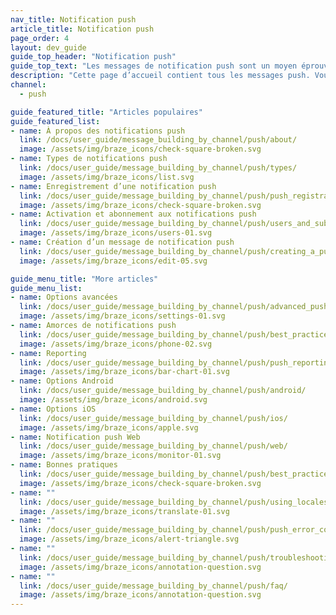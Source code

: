 ```yaml
---
nav_title: Notification push
article_title: Notification push
page_order: 4
layout: dev_guide
guide_top_header: "Notification push"
guide_top_text: "Les messages de notification push sont un moyen éprouvé d’atteindre vos clients via mobile ou Web. Ils sont utiles pour amener un utilisateur à un endroit spécifique, mais vous devez les utiliser judicieusement. Lisez l'un des articles suivants ou consultez notre [cours d'apprentissage Braze sur les notifications Push](https://learning.braze.com/messaging-channels-push) pour savoir à qui vous pouvez envoyer une notification push, comment l'envoyer et quelles sont les fonctionnalités avancées offertes par Braze pour les notifications push."
description: "Cette page d’accueil contient tous les messages push. Vous trouverez ici des articles sur les types de notification push, l’inscription aux notifications push, l’activation des notifications push, les amorces de notification push, le reporting des notifications push, etc."
channel:
  - push

guide_featured_title: "Articles populaires"
guide_featured_list:
- name: À propos des notifications push
  link: /docs/user_guide/message_building_by_channel/push/about/
  image: /assets/img/braze_icons/check-square-broken.svg
- name: Types de notifications push
  link: /docs/user_guide/message_building_by_channel/push/types/
  image: /assets/img/braze_icons/list.svg
- name: Enregistrement d’une notification push
  link: /docs/user_guide/message_building_by_channel/push/push_registration/
  image: /assets/img/braze_icons/check-square-broken.svg
- name: Activation et abonnement aux notifications push
  link: /docs/user_guide/message_building_by_channel/push/users_and_subscriptions/
  image: /assets/img/braze_icons/users-01.svg
- name: Création d’un message de notification push
  link: /docs/user_guide/message_building_by_channel/push/creating_a_push_message/
  image: /assets/img/braze_icons/edit-05.svg

guide_menu_title: "More articles"
guide_menu_list:
- name: Options avancées
  link: /docs/user_guide/message_building_by_channel/push/advanced_push_options/
  image: /assets/img/braze_icons/settings-01.svg
- name: Amorces de notifications push
  link: /docs/user_guide/message_building_by_channel/push/best_practices/push_primer_messages/
  image: /assets/img/braze_icons/phone-02.svg
- name: Reporting
  link: /docs/user_guide/message_building_by_channel/push/push_reporting/
  image: /assets/img/braze_icons/bar-chart-01.svg
- name: Options Android
  link: /docs/user_guide/message_building_by_channel/push/android/
  image: /assets/img/braze_icons/android.svg
- name: Options iOS
  link: /docs/user_guide/message_building_by_channel/push/ios/
  image: /assets/img/braze_icons/apple.svg
- name: Notification push Web
  link: /docs/user_guide/message_building_by_channel/push/web/
  image: /assets/img/braze_icons/monitor-01.svg
- name: Bonnes pratiques
  link: /docs/user_guide/message_building_by_channel/push/best_practices/
  image: /assets/img/braze_icons/check-square-broken.svg
- name: ""
  link: /docs/user_guide/message_building_by_channel/push/using_locales/
  image: /assets/img/braze_icons/translate-01.svg
- name: ""
  link: /docs/user_guide/message_building_by_channel/push/push_error_codes/
  image: /assets/img/braze_icons/alert-triangle.svg
- name: ""
  link: /docs/user_guide/message_building_by_channel/push/troubleshooting/
  image: /assets/img/braze_icons/annotation-question.svg
- name: ""
  link: /docs/user_guide/message_building_by_channel/push/faq/
  image: /assets/img/braze_icons/annotation-question.svg
---
```

<br><br>
